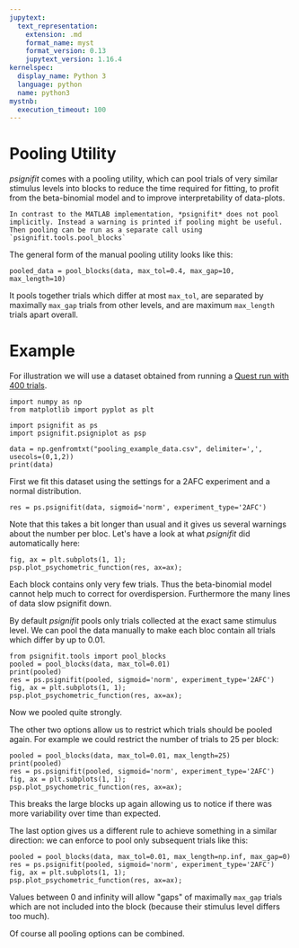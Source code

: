 ```yaml
---
jupytext:
  text_representation:
    extension: .md
    format_name: myst
    format_version: 0.13
    jupytext_version: 1.16.4
kernelspec:
  display_name: Python 3
  language: python
  name: python3
mystnb:
  execution_timeout: 100
---
```

# Pooling Utility

*psignifit* comes with a pooling utility, which can pool trials of very similar stimulus levels into blocks to reduce the time required for fitting, to profit from the beta-binomial model and to improve interpretability of data-plots.

```{note}
In contrast to the MATLAB implementation, *psignifit* does not pool implicitly. Instead a warning is printed if pooling might be useful. Then pooling can be run as a separate call using `psignifit.tools.pool_blocks`
```

The general form of the manual pooling utility looks like this:
```
pooled_data = pool_blocks(data, max_tol=0.4, max_gap=10, max_length=10)
```

It pools together trials which differ at most `max_tol`, are separated by
maximally `max_gap` trials from other levels, and are maximum `max_length`
trials apart overall.


# Example
For illustration we will use a dataset obtained from running a [Quest run with 400 trials](./pooling_example_data.csv).

```{code-cell} ipython3
import numpy as np
from matplotlib import pyplot as plt

import psignifit as ps
import psignifit.psigniplot as psp

data = np.genfromtxt("pooling_example_data.csv", delimiter=',', usecols=(0,1,2))
print(data)
```

First we fit this dataset using the settings for a 2AFC experiment and a normal distribution.


```{code-cell} ipython3
res = ps.psignifit(data, sigmoid='norm', experiment_type='2AFC')
```
Note that this takes a bit longer than usual and it gives us several warnings about the number per bloc. Let's have a look at what *psignifit* did automatically here:

```{code-cell} ipython3
fig, ax = plt.subplots(1, 1);
psp.plot_psychometric_function(res, ax=ax);
```
Each block contains only very few trials. Thus the beta-binomial model cannot help much to correct for overdispersion. Furthermore the many lines of data slow psignifit down.


By default *psignifit* pools only trials collected at the exact same stimulus level. We can pool the data manually to make each bloc contain all trials which differ by up to 0.01.


```{code-cell} ipython3
from psignifit.tools import pool_blocks
pooled = pool_blocks(data, max_tol=0.01)
print(pooled)
res = ps.psignifit(pooled, sigmoid='norm', experiment_type='2AFC')
fig, ax = plt.subplots(1, 1);
psp.plot_psychometric_function(res, ax=ax);
```

Now we pooled quite strongly.

The other two options allow us to restrict which trials should be pooled again. For example we could restrict the number of trials to 25 per block:

```{code-cell} ipython3
pooled = pool_blocks(data, max_tol=0.01, max_length=25)
print(pooled)
res = ps.psignifit(pooled, sigmoid='norm', experiment_type='2AFC')
fig, ax = plt.subplots(1, 1);
psp.plot_psychometric_function(res, ax=ax);
```

This breaks the large blocks up again allowing us to notice if there was more variability over time than expected.

The last option gives us a different rule to achieve something in a similar direction: we can enforce to pool only subsequent trials like this:

```{code-cell} ipython3
pooled = pool_blocks(data, max_tol=0.01, max_length=np.inf, max_gap=0)
res = ps.psignifit(pooled, sigmoid='norm', experiment_type='2AFC')
fig, ax = plt.subplots(1, 1);
psp.plot_psychometric_function(res, ax=ax);
```
Values between 0 and infinity will allow "gaps" of maximally `max_gap` trials which are not included into the block (because their stimulus level differs too much).

Of course all pooling options can be combined.
